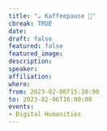 ```yaml
---
title: "☕️ Kaffeepause 🥐"
cbreak: TRUE
date:
draft: false
featured: false
featured_image:
description:
speaker:
affiliation:
where:
from: 2023-02-06T15:30:00
to: 2023-02-06T16:00:00
events:
- Digital Humanities
---
```

